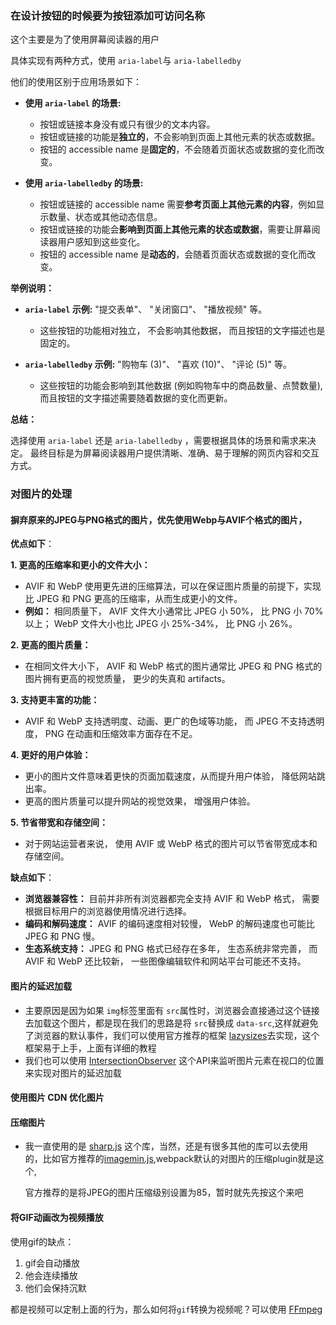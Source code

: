 ### 在设计按钮的时候要为按钮添加可访问名称

这个主要是为了使用屏幕阅读器的用户

具体实现有两种方式，使用 `aria-label`与 `aria-labelledby`

他们的使用区别于应用场景如下：

- **使用 `aria-label`  的场景:**
    - 按钮或链接本身没有或只有很少的文本内容。
    - 按钮或链接的功能是**独立的**，不会影响到页面上其他元素的状态或数据。
    - 按钮的 accessible name  是**固定的**，不会随着页面状态或数据的变化而改变。

- **使用 `aria-labelledby`  的场景:**
    - 按钮或链接的 accessible name  需要**参考页面上其他元素的内容**，例如显示数量、状态或其他动态信息。
    - 按钮或链接的功能会**影响到页面上其他元素的状态或数据**，需要让屏幕阅读器用户感知到这些变化。
    - 按钮的 accessible name  是**动态的**，会随着页面状态或数据的变化而改变。

**举例说明：**

- **`aria-label`  示例:**  "提交表单"、 "关闭窗口"、 "播放视频" 等。 
   - 这些按钮的功能相对独立， 不会影响其他数据， 而且按钮的文字描述也是固定的。

- **`aria-labelledby`  示例:**  "购物车 (3)"、 "喜欢 (10)"、 "评论 (5)"  等。
   - 这些按钮的功能会影响到其他数据 (例如购物车中的商品数量、点赞数量),  而且按钮的文字描述需要随着数据的变化而更新。

**总结：**

选择使用 `aria-label` 还是 `aria-labelledby` ，需要根据具体的场景和需求来决定。 最终目标是为屏幕阅读器用户提供清晰、准确、易于理解的网页内容和交互方式。



### 对图片的处理

#### 摒弃原来的JPEG与PNG格式的图片，优先使用Webp与AVIF个格式的图片，

**优点如下**：

**1.  更高的压缩率和更小的文件大小：**

- AVIF 和 WebP 使用更先进的压缩算法，可以在保证图片质量的前提下，实现比 JPEG 和 PNG 更高的压缩率，从而生成更小的文件。
- **例如：** 相同质量下， AVIF 文件大小通常比 JPEG 小 50%， 比 PNG 小 70% 以上； WebP 文件大小也比 JPEG 小 25%-34%， 比 PNG 小 26%。

**2. 更高的图片质量：**

- 在相同文件大小下， AVIF 和 WebP 格式的图片通常比 JPEG 和 PNG 格式的图片拥有更高的视觉质量， 更少的失真和 artifacts。

**3. 支持更丰富的功能：**

- AVIF 和 WebP 支持透明度、动画、更广的色域等功能， 而 JPEG 不支持透明度， PNG 在动画和压缩效率方面存在不足。

**4. 更好的用户体验：**

- 更小的图片文件意味着更快的页面加载速度，从而提升用户体验， 降低网站跳出率。
- 更高的图片质量可以提升网站的视觉效果， 增强用户体验。

**5. 节省带宽和存储空间：**

- 对于网站运营者来说， 使用 AVIF 或 WebP 格式的图片可以节省带宽成本和存储空间。

**缺点如下**：

- **浏览器兼容性：** 目前并非所有浏览器都完全支持 AVIF 和 WebP 格式， 需要根据目标用户的浏览器使用情况进行选择。
- **编码和解码速度：** AVIF 的编码速度相对较慢， WebP 的解码速度也可能比 JPEG 和 PNG 慢。
- **生态系统支持：** JPEG 和 PNG 格式已经存在多年， 生态系统非常完善， 而 AVIF 和 WebP 还比较新， 一些图像编辑软件和网站平台可能还不支持。

#### 图片的延迟加载

- 主要原因是因为如果 `img`标签里面有 `src`属性时，浏览器会直接通过这个链接去加载这个图片，都是现在我们的思路是将 `src`替换成 `data-src`,这样就避免了浏览器的默认事件，我们可以使用官方推荐的框架 [lazysizes](https://github.com/aFarkas/lazysizes)去实现，这个框架易于上手，上面有详细的教程
- 我们也可以使用  [IntersectionObserver](https://developer.mozilla.org/zh-CN/docs/Web/API/IntersectionObserver) 这个API来监听图片元素在视口的位置来实现对图片的延迟加载

#### 使用图片 CDN 优化图片

#### 压缩图片

- 我一直使用的是 [sharp.js](https://github.com/lovell/sharp) 这个库，当然，还是有很多其他的库可以去使用的，比如官方推荐的[imagemin.js](https://github.com/imagemin/imagemin),webpack默认的对图片的压缩plugin就是这个,

  官方推荐的是将JPEG的图片压缩级别设置为85，暂时就先先按这个来吧

#### 将GIF动画改为视频播放

使用gif的缺点：

1. gif会自动播放
2. 他会连续播放
3. 他们会保持沉默

都是视频可以定制上面的行为，那么如何将`gif`转换为视频呢？可以使用 [FFmpeg](https://www.ffmpeg.org/)

####  

